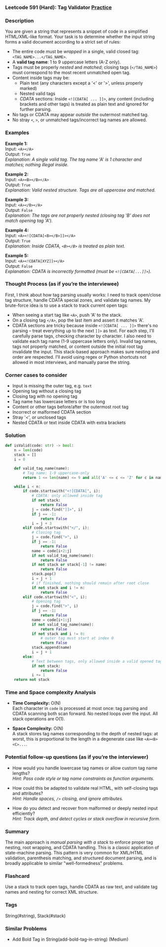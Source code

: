 ### Leetcode 591 (Hard): Tag Validator [Practice](https://leetcode.com/problems/tag-validator)

### Description  
You are given a string that represents a snippet of code in a simplified HTML/XML-like format. Your task is to determine whether the input string forms a valid document according to a strict set of rules:
- The entire code must be *wrapped* in a single, valid closed tag: `<TAG_NAME>...</TAG_NAME>`.
- A **valid tag name**: 1 to 9 uppercase letters (A-Z only).
- Tags must be properly *nested* and *matched*; closing tags (`</TAG_NAME>`) must correspond to the most recent unmatched open tag.
- Content inside tags may be:
  - Plain text (any characters except a '<' or '>', unless properly marked)
  - Nested valid tags
  - *CDATA* sections: Inside `<![CDATA[ ... ]]>`, any content (including brackets and other tags) is treated as plain text and ignored for further parsing.
- No tags or CDATA may appear *outside* the outermost matched tag.
- No stray `<`, `>`, or unmatched tags/incorrect tag names are allowed.

### Examples  

**Example 1:**  
Input: `<A></A>`  
Output: `True`  
*Explanation: A single valid tag. The tag name 'A' is 1 character and matches; nothing illegal inside.*

**Example 2:**  
Input: `<A><B></B></A>`  
Output: `True`  
*Explanation: Valid nested structure. Tags are all uppercase and matched.*

**Example 3:**  
Input: `<A></B></A>`  
Output: `False`  
*Explanation: The tags are not properly nested (closing tag 'B' does not match opening tag 'A').*

**Example 4:**  
Input: `<A><![CDATA[<B></B>]]></A>`  
Output: `True`  
*Explanation: Inside CDATA, `<B></B>` is treated as plain text.*

**Example 5:**  
Input: `<A><!CDATA[XYZ]]></A>`  
Output: `False`  
*Explanation: CDATA is incorrectly formatted (must be `<![CDATA[...]]>`).*

### Thought Process (as if you’re the interviewee)  
First, I think about how tag parsing usually works: I need to track open/close tag structure, handle CDATA special zones, and validate tag names. My brute-force idea is to use a stack to track current open tags:
- When seeing a start tag like `<A>`, push 'A' to the stack.
- On a closing tag `</A>`, pop the last item and assert it matches 'A'.
- CDATA sections are tricky because inside `<![CDATA[ ... ]]>` there's no parsing – treat everything up to the next `]]>` as text.
For each step, I'll carefully parse tags, checking character by character. I also need to validate each tag name (1-9 uppercase letters only). Invalid tag names, tags not properly matched, or content outside the initial root tag invalidate the input.
This stack-based approach makes sure nesting and order are respected. I'll avoid using regex or Python shortcuts not allowed in most interviews, and manually parse the string.

### Corner cases to consider  
- Input is missing the outer tag, e.g. `text`
- Opening tag without a closing tag
- Closing tag with no opening tag
- Tag name has lowercase letters or is too long
- Content or other tags before/after the outermost root tag
- Incorrect or malformed CDATA section
- Stray '<', or unclosed tags
- Nested CDATA or text inside CDATA with extra brackets

### Solution

```python
def isValid(code: str) -> bool:
    n = len(code)
    stack = []
    i = 0

    def valid_tag_name(name):
        # Tag name: 1-9 uppercase-only
        return 1 <= len(name) <= 9 and all('A' <= c <= 'Z' for c in name)

    while i < n:
        if code.startswith("<![CDATA[", i):
            # CDATA: only allowed inside tag
            if not stack:
                return False
            j = code.find("]]>", i)
            if j == -1:
                return False
            i = j + 3
        elif code.startswith("</", i):
            # Closing tag
            j = code.find(">", i)
            if j == -1:
                return False
            name = code[i+2:j]
            if not valid_tag_name(name):
                return False
            if not stack or stack[-1] != name:
                return False
            stack.pop()
            i = j + 1
            # if finished, nothing should remain after root close
            if not stack and i != n:
                return False
        elif code.startswith("<", i):
            # Opening tag
            j = code.find(">", i)
            if j == -1:
                return False
            name = code[i+1:j]
            if not valid_tag_name(name):
                return False
            if not stack and i != 0:
                # outer tag must start at index 0
                return False
            stack.append(name)
            i = j + 1
        else:
            # Text between tags, only allowed inside a valid opened tag
            if not stack:
                return False
            i += 1
    return not stack
```

### Time and Space complexity Analysis  

- **Time Complexity:** O(N)  
  Each character in `code` is processed at most once: tag parsing and CDATA scanning both scan forward. No nested loops over the input. All stack operations are O(1).

- **Space Complexity:** O(N)  
  A stack stores tag names corresponding to the depth of nested tags: at worst, this is proportional to the length in a degenerate case like `<A><B><C>...`.

### Potential follow-up questions (as if you’re the interviewer)  

- How would you handle lowercase tag names or allow custom tag name lengths?  
  *Hint: Pass code style or tag name constraints as function arguments.*

- How could this be adapted to validate real HTML, with self-closing tags and attributes?  
  *Hint: Handle spaces, `/>` closing, and ignore attributes.*

- How do you detect and recover from malformed or deeply nested input efficiently?  
  *Hint: Track depth, and detect cycles or stack overflow in recursive form.*

### Summary
The main approach is *manual parsing with a stack* to enforce proper tag nesting, root wrapping, and CDATA handling. This is a classic application of state-machine parsing. This pattern is very common for XML/HTML validation, parenthesis matching, and structured document parsing, and is broadly applicable to similar "well-formedness" problems.


### Flashcard
Use a stack to track open tags, handle CDATA as raw text, and validate tag names and nesting for correct XML structure.

### Tags
String(#string), Stack(#stack)

### Similar Problems
- Add Bold Tag in String(add-bold-tag-in-string) (Medium)